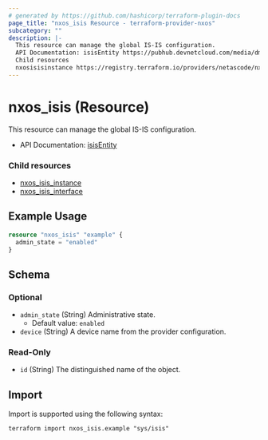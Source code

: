 ```yaml
---
# generated by https://github.com/hashicorp/terraform-plugin-docs
page_title: "nxos_isis Resource - terraform-provider-nxos"
subcategory: ""
description: |-
  This resource can manage the global IS-IS configuration.
  API Documentation: isisEntity https://pubhub.devnetcloud.com/media/dme-docs-10-2-2/docs/Routing%20and%20Forwarding/isis:Entity/
  Child resources
  nxosisisinstance https://registry.terraform.io/providers/netascode/nxos/latest/docs/resources/isis_instancenxosisisinterface https://registry.terraform.io/providers/netascode/nxos/latest/docs/resources/isis_interface
---
```


# nxos_isis (Resource)

This resource can manage the global IS-IS configuration.

- API Documentation: [isisEntity](https://pubhub.devnetcloud.com/media/dme-docs-10-2-2/docs/Routing%20and%20Forwarding/isis:Entity/)

### Child resources

- [nxos_isis_instance](https://registry.terraform.io/providers/netascode/nxos/latest/docs/resources/isis_instance)
- [nxos_isis_interface](https://registry.terraform.io/providers/netascode/nxos/latest/docs/resources/isis_interface)

## Example Usage

```terraform
resource "nxos_isis" "example" {
  admin_state = "enabled"
}
```

<!-- schema generated by tfplugindocs -->
## Schema

### Optional

- `admin_state` (String) Administrative state.
  - Default value: `enabled`
- `device` (String) A device name from the provider configuration.

### Read-Only

- `id` (String) The distinguished name of the object.

## Import

Import is supported using the following syntax:

```shell
terraform import nxos_isis.example "sys/isis"
```
